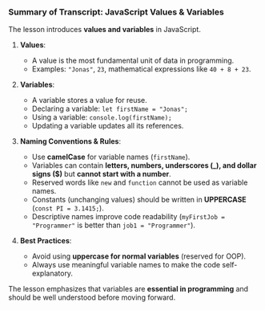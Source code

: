 ### **Summary of Transcript: JavaScript Values & Variables**

The lesson introduces **values and variables** in JavaScript.

1. **Values**:

   - A value is the most fundamental unit of data in programming.
   - Examples: `"Jonas"`, `23`, mathematical expressions like `40 + 8 + 23`.

2. **Variables**:

   - A variable stores a value for reuse.
   - Declaring a variable: `let firstName = "Jonas";`
   - Using a variable: `console.log(firstName);`
   - Updating a variable updates all its references.

3. **Naming Conventions & Rules**:

   - Use **camelCase** for variable names (`firstName`).
   - Variables can contain **letters, numbers, underscores (\_), and dollar signs ($)** but **cannot start with a number**.
   - Reserved words like `new` and `function` cannot be used as variable names.
   - Constants (unchanging values) should be written in **UPPERCASE** (`const PI = 3.1415;`).
   - Descriptive names improve code readability (`myFirstJob = "Programmer"` is better than `job1 = "Programmer"`).

4. **Best Practices**:
   - Avoid using **uppercase for normal variables** (reserved for OOP).
   - Always use meaningful variable names to make the code self-explanatory.

The lesson emphasizes that variables are **essential in programming** and should be well understood before moving forward.
